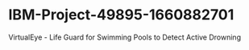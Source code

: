 # IBM-Project-49895-1660882701
VirtualEye - Life Guard for Swimming Pools to Detect Active Drowning
